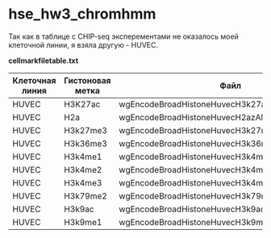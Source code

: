# hse_hw3_chromhmm

Так как в таблице c CHIP-seq эксперементами не оказалось моей клеточной линии, я взяла другую - HUVEC.

**cellmarkfiletable.txt**

| Клеточная линия  | Гистоновая метка  | Файл  | Контрльный файл  |
|---|---|---|---|
| HUVEC  | H3K27ac  | wgEncodeBroadHistoneHuvecH3k27acStdAlnRep1.bam   |  wgEncodeBroadHistoneHuvecControlStdAlnRep1.bam |
| HUVEC  | H2a  | wgEncodeBroadHistoneHuvecH2azAlnRep1.bam  |   |
| HUVEC  | H3k27me3  |  wgEncodeBroadHistoneHuvecH3k27me3StdAlnRep1.bam    |   |
| HUVEC |  H3k36me3 |  wgEncodeBroadHistoneHuvecH3k36me3StdAlnRep1.bam  |   |
| HUVEC  | H3k4me1  | wgEncodeBroadHistoneHuvecH3k4me1StdAlnRep1.bam  |   |
| HUVEC  |  H3k4me2 |  wgEncodeBroadHistoneHuvecH3k4me2StdAlnRep1.bam    |   |
| HUVEC  |  H3k4me3 |  wgEncodeBroadHistoneHuvecH3k4me3StdAlnRep1.bam     |   |
| HUVEC  | H3k79me2  |  wgEncodeBroadHistoneHuvecH3k79me2AlnRep1.bam    |   |
| HUVEC  |  H3k9ac |  wgEncodeBroadHistoneHuvecH3k9acStdAlnRep1.bam   |   |
| HUVEC  | H3k9me1  |  wgEncodeBroadHistoneHuvecH3k9me1StdAlnRep1.bam   |   |


